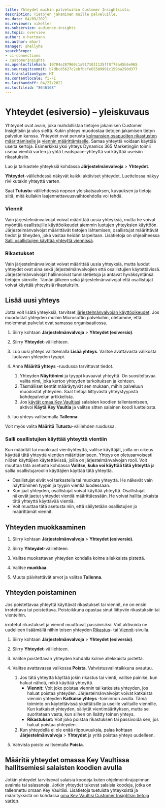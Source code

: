 ```yaml
---
title: Yhteydet muihin palveluihin Customer Insightsista.
description: Tietojen jakaminen muille palveluille.
ms.date: 04/09/2021
ms.reviewer: nikeller
ms.subservice: audience-insights
ms.topic: overview
author: m-hartmann
ms.author: mhart
manager: shellyha
searchScope:
- ci-connections
- customerInsights
ms.openlocfilehash: 10704e287960c1a9171031135ff8f78a45b6e965
ms.sourcegitcommit: b7dbcd5627c2ebfbcfe65589991c159ba290d377
ms.translationtype: HT
ms.contentlocale: fi-FI
ms.lasthandoff: 04/27/2022
ms.locfileid: "8646168"
---
```

# <a name="connections-preview-overview"></a>Yhteydet (esiversio) – yleiskuvaus

Yhteydet ovat avain, joka mahdollistaa tietojen jakamisen Customer Insightsiin ja ulos sieltä. Kukin yhteys muodostaa tietojen jakamisen tietyn palvelun kanssa. Yhteydet ovat perusta [kolmansien osapuolten rikastusten määrittämiselle](enrichment-hub.md) ja [viennin määrittämiselle](export-destinations.md). Samaa yhteyttä voidaan käyttää useita kertoja. Esimerkiksi yksi yhteys Dynamics 365 Marketingiin toimii useaa vientiä varten ja yhtä Leadspace-yhteyttä voi käyttää useisiin rikastuksiin.

Luo ja tarkastele yhteyksiä kohdassa **Järjestelmänvalvoja** > **Yhteydet**.

**Yhteydet**-välilehdessä näkyvät kaikki aktiiviset yhteydet. Luettelossa näkyy rivi kutakin yhteyttä varten. 

Saat **Tutustu**-välilehdessä nopean yleiskatsauksen, kuvauksen ja tietoja siitä, mitä kullakin laajennettavuusvaihtoehdolla voi tehdä.

### <a name="exports"></a>Viennit

Vain järjestelmänvalvojat voivat määrittää uusia yhteyksiä, mutta he voivat myöntää osallistujille käyttöoikeudet aiemmin luotujen yhteyksien käyttöön. Järjestelmänvalvojat määrittävät tietojen lähtemisen, osallistujat määrittävät tiedot ja tiheyden, joka vastaa heidän tarpeitaan. Lisätietoja on ohjeaiheessa [Salli osallistujien käyttää yhteyttä viennissä](#allow-contributors-to-use-a-connection-for-exports).

### <a name="enrichments"></a>Rikastukset

Vain järjestelmänvalvojat voivat määrittää uusia yhteyksiä, mutta luodut yhteydet ovat aina sekä järjestelmänvalvojien että osallistujien käytettävissä. Järjestelmänvalvojat hallinnoivat tunnistetietoja ja antavat hyväksyntänsä tietojen siirroille. Tämän jälkeen sekä järjestelmänvalvojat että osallistujat voivat käyttää yhteyksiä rikastuksiin.

## <a name="add-a-new-connection"></a>Lisää uusi yhteys

Jotta voit lisätä yhteyksiä, tarvitset [järjestelmänvalvojan käyttöoikeudet](permissions.md). Jos muodostat yhteyden muihin Microsoftin palveluihin, oletamme, että molemmat palvelut ovat samassa organisaatiossa.

1. Siirry kohtaan **Järjestelmänvalvoja** > **Yhteydet (esiversio)**.

1. Siirry **Yhteydet**-välilehteen.

1. Luo uusi yhteys valitsemalla **Lisää yhteys**. Valitse avattavasta valikosta luotavan yhteyden tyyppi.

1. Anna **Määritä yhteys** -ruudussa tarvittavat tiedot. 
   1. Yhteyden **Näyttönimi** ja tyyppi kuvaavat yhteyttä. On suositeltavaa valita nimi, joka kertoo yhteyden tarkoituksen ja kohteen.
   1. Täsmälliset kentät määräytyvät sen mukaan, mihin palveluun muodostat yhteyden. Saat tietoja liittyvästä yhteystyypistä kohdepalvelun artikkelista.
   1. Jos [käytät omaa Key Vaultiasi](use-azure-key-vault.md) salaisien koodien tallentamiseen, aktivoi **Käytä Key Vaultia** ja valitse sitten salainen koodi luettelosta.

1. luo yhteys valitsemalla **Tallenna**.

Voit myös valita **Määritä** **Tutustu**-välilehden ruudussa.

### <a name="allow-contributors-to-use-a-connection-for-exports"></a>Salli osallistujien käyttää yhteyttä vientiin

Kun määrität tai muokkaat vientiyhteyttä, valitse käyttäjät, joilla on oikeus käyttää tätä yhteyttä [vientien](export-destinations.md) määrittämiseen. Yhteys on oletusarvoisesti niiden käyttäjien käytettävissä, joilla on järjestelmänvalvojan rooli. Voit muuttaa tätä asetusta kohdassa **Valitse, kuka voi käyttää tätä yhteyttä** ja sallia osallistujaroolin käyttäjien käyttää tätä yhteyttä.

- Osallistujat eivät voi tarkastella tai muokata yhteyttä. He näkevät vain näyttönimen tyypin ja tyypin vientiä luodessaan.
- Kun jaat yhteyden, osallistujat voivat käyttää yhteyttä. Osallistujat näkevät jaetut yhteydet vientiä määrittäessään. He voivat hallita jokaista tätä yhteyttä käyttävää vientiä.
- Voit muuttaa tätä asetusta niin, että säilytetään osallistujien jo määrittämät viennit.

## <a name="edit-a-connection"></a>Yhteyden muokkaaminen

1. Siirry kohtaan **Järjestelmänvalvoja** > **Yhteydet (esiversio)**.

1. Siirry **Yhteydet**-välilehteen.

1. Valitse muokattavan yhteyden kohdalla kolme allekkaista pistettä.

1. Valitse **muokkaa**.

1. Muuta päivitettävät arvot ja valitse **Tallenna**.

## <a name="remove-a-connection"></a>Yhteyden poistaminen

Jos poistettavaa yhteyttä käyttävät rikastukset tai viennit, ne on ensin irrotettava tai poistettava. Poistoikkuna opastaa sinut liittyviin rikastuksiin tai vienteihin. 

irrotetut rikastukset ja viennit muuttuvat passiivisiksi. Voit aktivoida ne uudelleen lisäämällä niihin toisen yhteyden [Rikastus](enrichment-hub.md)- tai [Viennit](export-destinations.md)-sivulla.

1. Siirry kohtaan **Järjestelmänvalvoja** > **Yhteydet (esiversio)**.

1. Siirry **Yhteydet**-välilehteen.

1. Valitse poistettavan yhteyden kohdalla kolme allekkaista pistettä.

1. Valitse avattavassa valikossa **Poista**. Vahvistusvalintaikkuna avautuu.

   1. Jos tätä yhteyttä käyttää jokin rikastus tai vienti, valitse painike, kun haluat nähdä, mikä käyttää yhteyttä.
      - **Viennit:** Voit joko poistaa viennin tai katkaista yhteyden, jos haluat poistaa yhteyden. Järjestelmänvalvojat voivat katkaista viennin yhteyden **Katkaise yhteys** -toiminnon avulla. Tämä toiminto on käytettävissä yksittäisille ja useille valituille viennille. Kun katkaiset yhteyden, säilytät vientimäärityksen, mutta se suoritetaan vasta, kun siihen on lisätty toinen yhteys.
      - **Rikastukset:** Voit joko poistaa rikastuksen tai passivoida sen, jos haluat poistaa yhteyden. 
   1. Kun yhteydellä ei ole enää riippuvuuksia, palaa kohtaan **Järjestelmänvalvoja** > **Yhteydet** ja yritä poistaa yhteys uudelleen.

1. Vahvista poisto valitsemalla **Poista**.

## <a name="set-up-connections-with-secrets-managed-by-your-own-key-vault"></a>Määritä yhteydet omassa Key Vaultissa hallitsemiesi salaisten koodien avulla

Jotkin yhteydet tarvitsevat salaisia koodeja kuten ohjelmointirajapinnan avaimia tai salasanoja. Jotkin yhteydet tukevat salaisia koodeja, jotka on tallennettu omaan Key Vaultiisi. Lisätietoja tuetuista yhteyksistä ja määrityksistä on kohdassa [oma Key Vaultisi Customer Insightsin tietoja varten](use-azure-key-vault.md).
